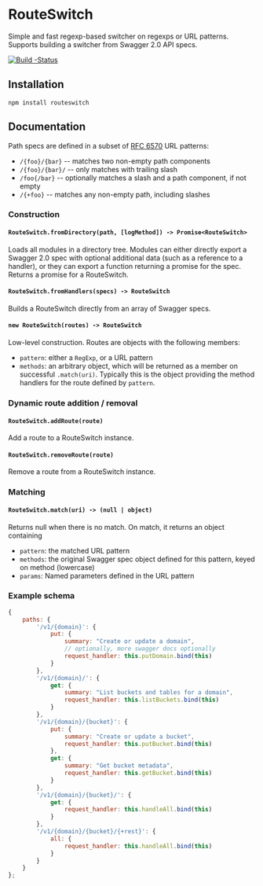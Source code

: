 # RouteSwitch

Simple and fast regexp-based switcher on regexps or URL patterns. Supports
building a switcher from Swagger 2.0 API specs.

[![Build
-Status](https://travis-ci.org/gwicke/routeswitch.svg?branch=master)](https://travis-ci.org/gwicke/routeswitch)

## Installation
`npm install routeswitch`

## Documentation
Path specs are defined in a subset of [RFC
6570](http://tools.ietf.org/html/rfc6570) URL patterns:

- `/{foo}/{bar}` -- matches two non-empty path components
- `/{foo}/{bar}/` -- only matches with trailing slash
- `/foo{/bar}` -- optionally matches a slash and a path component, if not
  empty
- `/{+foo}` -- matches any non-empty path, including slashes

### Construction
#### `RouteSwitch.fromDirectory(path, [logMethod]) -> Promise<RouteSwitch>`
Loads all modules in a directory tree. Modules can either directly export a
Swagger 2.0 spec with optional additional data (such as a reference to a
handler), or they can export a function returning a promise for the spec.
Returns a promise for a RouteSwitch.

#### `RouteSwitch.fromHandlers(specs) -> RouteSwitch`
Builds a RouteSwitch directly from an array of Swagger specs.

#### `new RouteSwitch(routes) -> RouteSwitch`
Low-level construction. Routes are objects with the following members:

- `pattern`: either a `RegExp`, or a URL pattern
- `methods`: an arbitrary object, which will be returned as a member on
  successful `.match(uri)`. Typically this is the object providing the method
  handlers for the route defined by `pattern`.

### Dynamic route addition / removal
#### `RouteSwitch.addRoute(route)`
Add a route to a RouteSwitch instance.

#### `RouteSwitch.removeRoute(route)`
Remove a route from a RouteSwitch instance.

### Matching
#### `RouteSwitch.match(uri) -> (null | object)`
Returns null when there is no match. On match, it returns an object containing

- `pattern`: the matched URL pattern
- `methods`: the original Swagger spec object defined for this pattern,
  keyed on method (lowercase)
- `params`: Named parameters defined in the URL pattern

### Example schema
```javascript
{
    paths: {
        '/v1/{domain}': {
            put: {
                summary: "Create or update a domain",
                // optionally, more swagger docs optionally
                request_handler: this.putDomain.bind(this)
            }
        },
        '/v1/{domain}/': {
            get: {
                summary: "List buckets and tables for a domain",
                request_handler: this.listBuckets.bind(this)
            }
        },
        '/v1/{domain}/{bucket}': {
            put: {
                summary: "Create or update a bucket",
                request_handler: this.putBucket.bind(this)
            },
            get: {
                summary: "Get bucket metadata",
                request_handler: this.getBucket.bind(this)
            }
        },
        '/v1/{domain}/{bucket}/': {
            get: {
                request_handler: this.handleAll.bind(this)
            }
        },
        '/v1/{domain}/{bucket}/{+rest}': {
            all: {
                request_handler: this.handleAll.bind(this)
            }
        }
    }
};
```
